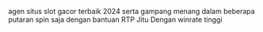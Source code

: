 agen situs slot gacor terbaik 2024 serta gampang menang dalam beberapa putaran spin saja dengan bantuan RTP Jitu Dengan winrate tinggi
